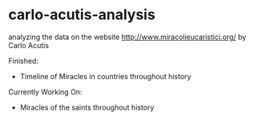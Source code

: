 # carlo-acutis-analysis
analyzing the data on the website http://www.miracolieucaristici.org/ by Carlo Acutis

Finished:
- Timeline of Miracles in countries throughout history

Currently Working On:
- Miracles of the saints throughout history
